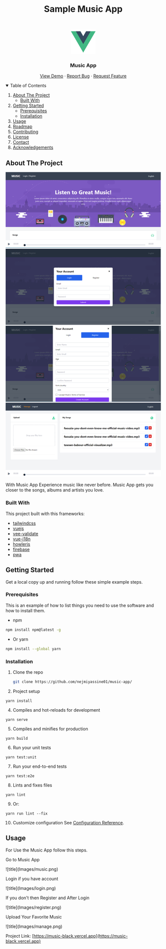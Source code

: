 <h1 align="center"> Sample Music App </h1>

<br />
<p align="center">
  <a href="https://github.com/othneildrew/Best-README-Template">
    <img src="src/assets/logo.png" alt="Logo" width="80" height="80">
  </a>

  <h3 align="center">Music App</h3>

  <p align="center">
    <a href="https://music-black.vercel.app">View Demo</a>
    ·
    <a href="https://github.com/nejmiyassine01/music-app/issues">Report Bug</a>
    ·
    <a href="https://github.com/nejmiyassine01/music-app/issues">Request Feature</a>
  </p>
</p>



<!-- TABLE OF CONTENTS -->
<details open="open">
  <summary>Table of Contents</summary>
  <ol>
    <li>
      <a href="#about-the-project">About The Project</a>
      <ul>
        <li><a href="#built-with">Built With</a></li>
      </ul>
    </li>
    <li>
      <a href="#getting-started">Getting Started</a>
      <ul>
        <li><a href="#prerequisites">Prerequisites</a></li>
        <li><a href="#installation">Installation</a></li>
      </ul>
    </li>
    <li><a href="#usage">Usage</a></li>
    <li><a href="#roadmap">Roadmap</a></li>
    <li><a href="#contributing">Contributing</a></li>
    <li><a href="#license">License</a></li>
    <li><a href="#contact">Contact</a></li>
    <li><a href="#acknowledgements">Acknowledgements</a></li>
  </ol>
</details>



<!-- ABOUT THE PROJECT -->
## About The Project

![title](Images/music.png)
![title](Images/login.png)
![title](Images/register.png)
![title](Images/manage.png)

With Music App Experience music like never before. Music App gets you closer to the songs, albums and artists you love.

### Built With

This project built with this frameworks:

* [tailwindcss](https://tailwindcss.com/)
* [vuejs](https://vuejs.org/)
* [vee-validate](https://vee-validate.logaretm.com/)
* [vue-i18n](https://kazupon.github.io/vue-i18n/)
* [howlerjs](https://howlerjs.com/)
* [firebase](https://firebase.google.com/)
* [pwa](https://cli.vuejs.org/core-plugins/pwa.html)


<!-- GETTING STARTED -->
## Getting Started

Get a local copy up and running follow these simple example steps.

### Prerequisites

This is an example of how to list things you need to use the software and how to install them.
* npm
```sh
npm install npm@latest -g
```
* Or yarn
```sh
npm install --global yarn
```

### Installation

1. Clone the repo
   ```sh
   git clone https://github.com/nejmiyassine01/music-app/
   ```
3. Project setup
```
yarn install
```
4. Compiles and hot-reloads for development
```
yarn serve
```
5. Compiles and minifies for production
```
yarn build
```
6. Run your unit tests
```
yarn test:unit
```
7. Run your end-to-end tests
```
yarn test:e2e
```
8. Lints and fixes files
```
yarn lint
```
9. Or:
```
yarn run lint --fix
```
10. Customize configuration
See [Configuration Reference](https://cli.vuejs.org/config/).

<!-- USAGE -->
## Usage

For Use the Music App follow this steps.

<p>Go to Music App</p>
![title](Images/music.png)
<p>Login if you have account</p>
![title](Images/login.png)
<p>If you don't then Register and After Login</p>
![title](Images/register.png)
<p>Upload Your Favorite Music</p>
![title](Images/manage.png)


Project Link: [https://music-black.vercel.app](https://music-black.vercel.app)
